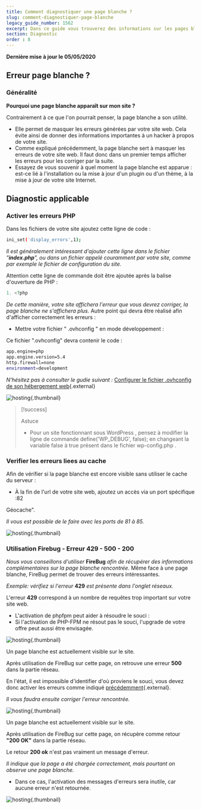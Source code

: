 ```yaml
---
title: Comment diagnostiquer une page blanche ?
slug: comment-diagnostiquer-page-blanche
legacy_guide_number: 1562
excerpt: Dans ce guide vous trouverez des informations sur les pages blanches que votre site peut generer.
section: Diagnostic
order : 8
---
```


**Dernière mise à jour le 05/05/2020**

## Erreur page blanche ?

### Généralité
**Pourquoi une page blanche apparaît sur mon site ?**

Contrairement à ce que l'on pourrait penser, la page blanche a son utilité.

- Elle permet de masquer les erreurs générées par votre site web. Cela évite ainsi de donner des informations importantes à un hacker à propos de votre site.
- Comme expliqué précédemment, la page blanche sert à masquer les erreurs de votre site web. Il faut donc dans un premier temps afficher les erreurs pour les corriger par la suite.
- Essayez de vous souvenir à quel moment la page blanche est apparue : est-ce lié à l'installation ou la mise à jour d'un plugin ou d'un thème, à la mise à jour de votre site Internet.


## Diagnostic applicable

### Activer les erreurs PHP
Dans les fichiers de votre site ajoutez cette ligne de code :


```bash
ini_set('display_errors',1);
```

*Il est généralement intéressant d'ajouter cette ligne dans le fichier "**index.php**", ou dans un fichier appelé couramment par votre site, comme par exemple le fichier de configuration du site.*

Attention cette ligne de commande doit être ajoutée après la balise d'ouverture de PHP :


```php
1. <?php
```

*De cette manière, votre site affichera l'erreur que vous devrez corriger, la page blanche ne s'affichera plus.* Autre point qui devra être réalisé afin d'afficher correctement les erreurs :

- Mettre votre fichier " .ovhconfig " en mode développement :

Ce fichier ".ovhconfig" devra contenir le code :


```bash
app.engine=php
app.engine.version=5.4
http.firewall=none
environment=development
```

*N'hésitez pas à consulter le gudie suivant :* [Configurer le fichier .ovhconfig de son hébergement web](../configurer-fichier-ovhconfig/){.external}


![hosting](images/img_2159.jpg){.thumbnail}



> [!success]
>
> Astuce
> - Pour un site fonctionnant sous WordPress , pensez à modifier la ligne
> de commande define('WP_DEBUG', false); en changeant la variable
> false à true présent dans le fichier wp-config.php .
>

### Verifier les erreurs liees au cache
Afin de vérifier si la page blanche est encore visible sans utiliser le cache du serveur :

- À la fin de l'url de votre site web, ajoutez un accès via un port spécifique :82

Géocache".

*Il vous est possible de le faire avec les ports de 81 à 85.*


![hosting](images/img_2160.jpg){.thumbnail}


### Utilisation Firebug - Erreur 429 - 500 - 200
*Nous vous conseillons d'utiliser* **FireBug** *afin de récupérer des informations complémentaires sur la page blanche rencontrée.* Même face à une page blanche, FireBug permet de trouver des erreurs intéressantes.

*Exemple: vérifiez si l'erreur* **429** *est présente dans l'onglet réseaux.*

L'erreur  **429**  correspond à un nombre de requêtes trop important sur votre site web.

- L'activation de phpfpm peut aider à résoudre le souci :
- Si l'activation de PHP-FPM ne résout pas le souci, l'upgrade de votre offre peut aussi être envisagée.


![hosting](images/img_2158.jpg){.thumbnail}

Un page blanche est actuellement visible sur le site.

Après utilisation de FireBug sur cette page, on retrouve une erreur  **500** dans la partie réseau.

En l'état, il est impossible d'identifier d'où proviens le souci, vous devez donc activer les erreurs comme indiqué [précédemment](#diagnostic_applicable_activer_les_erreurs_php){.external}.

*Il vous faudra ensuite corriger l'erreur rencontrée.*


![hosting](images/img_2161.jpg){.thumbnail}

Un page blanche est actuellement visible sur le site.

Après utilisation de FireBug sur cette page, on récupère comme retour  **"200 OK"**  dans la partie réseau.

Le retour  **200 ok**  n'est pas vraiment un message d'erreur.

*Il indique que la page a été chargée correctement, mais pourtant on observe une page blanche.*

- Dans ce cas, l'activation des messages d'erreurs sera inutile, car aucune erreur n'est retournée.


![hosting](images/img_2162.jpg){.thumbnail}
